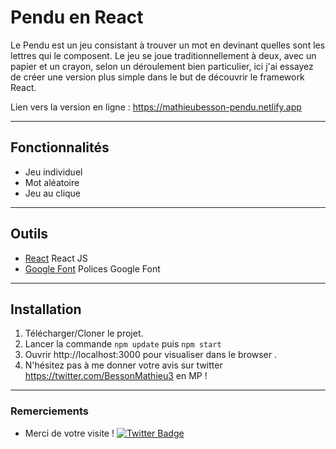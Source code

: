 # Pendu en React 

Le Pendu est un jeu consistant à trouver un mot en devinant quelles sont les lettres qui le composent. Le jeu se joue traditionnellement à deux, avec un papier et un crayon, selon un déroulement bien particulier, ici j'ai essayez de créer une version plus simple dans le but de découvrir le framework React.

Lien vers la version en ligne : https://mathieubesson-pendu.netlify.app 

---

## Fonctionnalités

* Jeu individuel
* Mot aléatoire 
* Jeu au clique

---

## Outils

* [React](http://reactjs.org/) React JS
* [Google Font](https://fonts.google.com/) Polices Google Font

---

## Installation

1. Télécharger/Cloner le projet.
2. Lancer la commande `npm update` puis `npm start`
3. Ouvrir http://localhost:3000 pour visualiser dans le browser .
4. N'hésitez pas à me donner votre avis sur twitter https://twitter.com/BessonMathieu3 en MP !

---

### Remerciements

* Merci de votre visite !
[![Twitter Badge](https://img.shields.io/badge/twitter-1DA1F2?style=for-the-badge&logo=twitter&logoColor=white)](https://twitter.com/BessonMathieu3)
